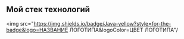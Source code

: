 ## Мой стек технологий 

<img src="https://img.shields.io/badge/Java-yellow?style=for-the-badge&logo=НАЗВАНИЕ ЛОГОТИПА&logoColor=ЦВЕТ ЛОГОТИПА"/
